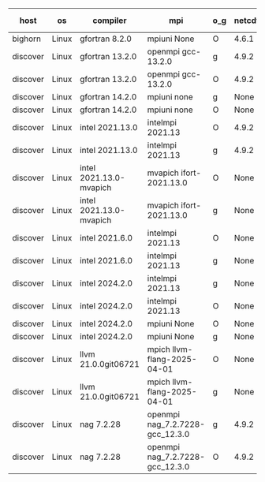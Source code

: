 

| host     | os       | compiler                              | mpi                      | o_g        | netcdf        | build       | u_pass          | u_fail          | s_pass            | s_fail            | e_pass             | e_fail             | nuopc_pass       | nuopc_fail       | artifacts link          |
|----------|----------|---------------------------------------|--------------------------|------------|---------------|-------------|-----------------|-----------------|-------------------|-------------------|--------------------|--------------------|------------------|------------------|-------------------------|
| bighorn | Linux | gfortran 8.2.0 | mpiuni None  | O | 4.6.1  | PASS | 12560 | 0 | 9 | 0 | 42 | 0 | None | None | <a href="https://github.com/esmf-org/esmf-test-artifacts/tree/47ebca71dd64686b74087cc518bdbf6d87d160d7/develop/gfortran/8.2.0/O/mpiuni/None" target="_blank">47ebca7</a> | 
| discover | Linux | gfortran 13.2.0 | openmpi gcc-13.2.0  | g | 4.9.2  | PASS | 14229 | 0 | 51 | 0 | 80 | 0 | 57 | 0 | <a href="https://github.com/esmf-org/esmf-test-artifacts/tree/2794131d12f06dc579aee581c83a75cfd5a38424/develop/gfortran/13.2.0/g/openmpi/gcc-13.2.0" target="_blank">2794131</a> | 
| discover | Linux | gfortran 13.2.0 | openmpi gcc-13.2.0  | O | 4.9.2  | PASS | 14229 | 0 | 51 | 0 | 80 | 0 | 57 | 0 | <a href="https://github.com/esmf-org/esmf-test-artifacts/tree/4336069f77cfb828667946f22bebacade151659f/develop/gfortran/13.2.0/O/openmpi/gcc-13.2.0" target="_blank">4336069</a> | 
| discover | Linux | gfortran 14.2.0 | mpiuni none  | g | None  | PASS | 12560 | 0 | 9 | 0 | 42 | 0 | None | None | <a href="https://github.com/esmf-org/esmf-test-artifacts/tree/942d83ba1eeb9df4704d4bd85cd9d24039047710/develop/gfortran/14.2.0/g/mpiuni/none" target="_blank">942d83b</a> | 
| discover | Linux | gfortran 14.2.0 | mpiuni none  | O | None  | PASS | 12560 | 0 | 9 | 0 | 42 | 0 | None | None | <a href="https://github.com/esmf-org/esmf-test-artifacts/tree/f2dc7b09cf8542ecd766fdf76e7bdc8d5dbec3aa/develop/gfortran/14.2.0/O/mpiuni/none" target="_blank">f2dc7b0</a> | 
| discover | Linux | intel 2021.13.0 | intelmpi 2021.13  | O | 4.9.2  | PASS | 14229 | 0 | 51 | 0 | 80 | 0 | 57 | 0 | <a href="https://github.com/esmf-org/esmf-test-artifacts/tree/b398a8600ec4ce9930439384615f754340b79d1f/develop/intel/2021.13.0/O/intelmpi/2021.13" target="_blank">b398a86</a> | 
| discover | Linux | intel 2021.13.0 | intelmpi 2021.13  | g | 4.9.2  | PASS | 14229 | 0 | 51 | 0 | 80 | 0 | 57 | 0 | <a href="https://github.com/esmf-org/esmf-test-artifacts/tree/a1c87a9b19c2e224c8160055244f9b967ad62532/develop/intel/2021.13.0/g/intelmpi/2021.13" target="_blank">a1c87a9</a> | 
| discover | Linux | intel 2021.13.0-mvapich | mvapich ifort-2021.13.0  | O | None  | PASS | 14229 | 0 | 51 | 0 | 80 | 0 | 57 | 0 | <a href="https://github.com/esmf-org/esmf-test-artifacts/tree/554fe054b4a799457abb3d8f970f1bfe9037c20b/develop/intel/2021.13.0-mvapich/O/mvapich/ifort-2021.13.0" target="_blank">554fe05</a> | 
| discover | Linux | intel 2021.13.0-mvapich | mvapich ifort-2021.13.0  | g | None  | PASS | 14229 | 0 | 51 | 0 | 80 | 0 | 57 | 0 | <a href="https://github.com/esmf-org/esmf-test-artifacts/tree/177926913e6e49a2f711b47ad9ab8fa27c9062c8/develop/intel/2021.13.0-mvapich/g/mvapich/ifort-2021.13.0" target="_blank">1779269</a> | 
| discover | Linux | intel 2021.6.0 | intelmpi 2021.13  | O | None  | PASS | 14229 | 0 | 51 | 0 | 80 | 0 | 57 | 0 | <a href="https://github.com/esmf-org/esmf-test-artifacts/tree/d837573491ebf1b55e545e9914f167544c29a488/develop/intel/2021.6.0/O/intelmpi/2021.13" target="_blank">d837573</a> | 
| discover | Linux | intel 2021.6.0 | intelmpi 2021.13  | g | None  | PASS | 14229 | 0 | 51 | 0 | 80 | 0 | 57 | 0 | <a href="https://github.com/esmf-org/esmf-test-artifacts/tree/39dcb2c26392ebf448eee81f03029fccc7673979/develop/intel/2021.6.0/g/intelmpi/2021.13" target="_blank">39dcb2c</a> | 
| discover | Linux | intel 2024.2.0 | intelmpi 2021.13  | g | None  | PASS | 14228 | 1 | 51 | 0 | 80 | 0 | 57 | 0 | <a href="https://github.com/esmf-org/esmf-test-artifacts/tree/89f177b400ea706543076a4f3c6d988f66043924/develop/intel/2024.2.0/g/intelmpi/2021.13" target="_blank">89f177b</a> | 
| discover | Linux | intel 2024.2.0 | intelmpi 2021.13  | O | None  | PASS | 14229 | 0 | 51 | 0 | 80 | 0 | 57 | 0 | <a href="https://github.com/esmf-org/esmf-test-artifacts/tree/7cea2495e8eef3bb72242729eedaa7b99c8052f8/develop/intel/2024.2.0/O/intelmpi/2021.13" target="_blank">7cea249</a> | 
| discover | Linux | intel 2024.2.0 | mpiuni None  | O | None  | PASS | 12560 | 0 | 9 | 0 | 42 | 0 | None | None | <a href="https://github.com/esmf-org/esmf-test-artifacts/tree/1080000a2dd8c420417374ae69b6b7dd4695fdcb/develop/intel/2024.2.0/O/mpiuni/None" target="_blank">1080000</a> | 
| discover | Linux | intel 2024.2.0 | mpiuni None  | g | None  | PASS | 12559 | 1 | 9 | 0 | 42 | 0 | None | None | <a href="https://github.com/esmf-org/esmf-test-artifacts/tree/48e61e85c6ebcffa52f0851c45dfd9000a1568e0/develop/intel/2024.2.0/g/mpiuni/None" target="_blank">48e61e8</a> | 
| discover | Linux | llvm 21.0.0git06721 | mpich llvm-flang-2025-04-01  | O | None  | PASS | 14211 | 18 | 18 | 33 | 75 | 5 | 0 | 57 | <a href="https://github.com/esmf-org/esmf-test-artifacts/tree/bca67491d7200d7a0530b47bfac8b66e4ea18c2e/develop/llvm/21.0.0git06721/O/mpich/llvm-flang-2025-04-01" target="_blank">bca6749</a> | 
| discover | Linux | llvm 21.0.0git06721 | mpich llvm-flang-2025-04-01  | g | None  | PASS | 14212 | 17 | 18 | 33 | 75 | 5 | 0 | 57 | <a href="https://github.com/esmf-org/esmf-test-artifacts/tree/567bf2cde1e0c266e194512a15b05b343715b595/develop/llvm/21.0.0git06721/g/mpich/llvm-flang-2025-04-01" target="_blank">567bf2c</a> | 
| discover | Linux | nag 7.2.28 | openmpi nag_7.2.7228-gcc_12.3.0  | g | 4.9.2  | PASS | 14229 | 0 | 51 | 0 | 80 | 0 | 56 | 1 | <a href="https://github.com/esmf-org/esmf-test-artifacts/tree/92674800e5778ea7c1943bd6426deb72468d0bfe/develop/nag/7.2.28/g/openmpi/nag_7.2.7228-gcc_12.3.0" target="_blank">9267480</a> | 
| discover | Linux | nag 7.2.28 | openmpi nag_7.2.7228-gcc_12.3.0  | O | 4.9.2  | PASS | 14229 | 0 | 51 | 0 | 80 | 0 | 56 | 1 | <a href="https://github.com/esmf-org/esmf-test-artifacts/tree/ed82915cf8e9452e9127e093a75524a7c759ee06/develop/nag/7.2.28/O/openmpi/nag_7.2.7228-gcc_12.3.0" target="_blank">ed82915</a> | 

